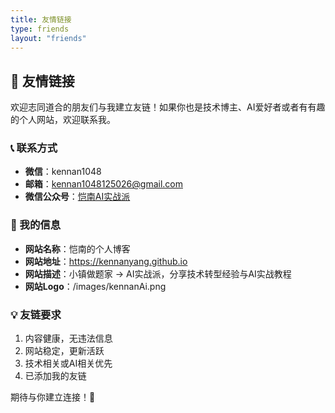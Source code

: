 ```yaml
---
title: 友情链接
type: friends
layout: "friends"
---
```


## 🤝 友情链接

欢迎志同道合的朋友们与我建立友链！如果你也是技术博主、AI爱好者或者有有趣的个人网站，欢迎联系我。

### 📞 联系方式
- **微信**：kennan1048
- **邮箱**：kennan1048125026@gmail.com
- **微信公众号**：[恺南AI实战派](https://mp.weixin.qq.com/s/cnlB6i6WY87YSWKHeXCO6g)

### 🔗 我的信息
- **网站名称**：恺南的个人博客
- **网站地址**：https://kennanyang.github.io
- **网站描述**：小镇做题家 → AI实战派，分享技术转型经验与AI实战教程
- **网站Logo**：/images/kennanAi.png

### 💡 友链要求
1. 内容健康，无违法信息
2. 网站稳定，更新活跃
3. 技术相关或AI相关优先
4. 已添加我的友链

期待与你建立连接！🎉